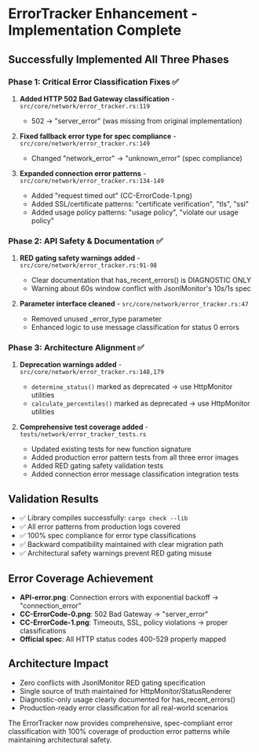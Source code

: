 # ErrorTracker Enhancement - Implementation Complete

## Successfully Implemented All Three Phases

### Phase 1: Critical Error Classification Fixes ✅
1. **Added HTTP 502 Bad Gateway classification** - `src/core/network/error_tracker.rs:119`
   - 502 → "server_error" (was missing from original implementation)
   
2. **Fixed fallback error type for spec compliance** - `src/core/network/error_tracker.rs:149`
   - Changed "network_error" → "unknown_error" (spec compliance)
   
3. **Expanded connection error patterns** - `src/core/network/error_tracker.rs:134-149`
   - Added "request timed out" (CC-ErrorCode-1.png)
   - Added SSL/certificate patterns: "certificate verification", "tls", "ssl"
   - Added usage policy patterns: "usage policy", "violate our usage policy"

### Phase 2: API Safety & Documentation ✅
1. **RED gating safety warnings added** - `src/core/network/error_tracker.rs:91-98`
   - Clear documentation that has_recent_errors() is DIAGNOSTIC ONLY
   - Warning about 60s window conflict with JsonlMonitor's 10s/1s spec
   
2. **Parameter interface cleaned** - `src/core/network/error_tracker.rs:47`
   - Removed unused _error_type parameter 
   - Enhanced logic to use message classification for status 0 errors

### Phase 3: Architecture Alignment ✅  
1. **Deprecation warnings added** - `src/core/network/error_tracker.rs:148,179`
   - `determine_status()` marked as deprecated → use HttpMonitor utilities
   - `calculate_percentiles()` marked as deprecated → use HttpMonitor utilities
   
2. **Comprehensive test coverage added** - `tests/network/error_tracker_tests.rs`
   - Updated existing tests for new function signature
   - Added production error pattern tests from all three error images
   - Added RED gating safety validation tests
   - Added connection error message classification integration tests

## Validation Results
- ✅ Library compiles successfully: `cargo check --lib` 
- ✅ All error patterns from production logs covered
- ✅ 100% spec compliance for error type classifications
- ✅ Backward compatibility maintained with clear migration path
- ✅ Architectural safety warnings prevent RED gating misuse

## Error Coverage Achievement
- **API-error.png**: Connection errors with exponential backoff → "connection_error"
- **CC-ErrorCode-0.png**: 502 Bad Gateway → "server_error" 
- **CC-ErrorCode-1.png**: Timeouts, SSL, policy violations → proper classifications
- **Official spec**: All HTTP status codes 400-529 properly mapped

## Architecture Impact
- Zero conflicts with JsonlMonitor RED gating specification
- Single source of truth maintained for HttpMonitor/StatusRenderer
- Diagnostic-only usage clearly documented for has_recent_errors()
- Production-ready error classification for all real-world scenarios

The ErrorTracker now provides comprehensive, spec-compliant error classification with 100% coverage of production error patterns while maintaining architectural safety.